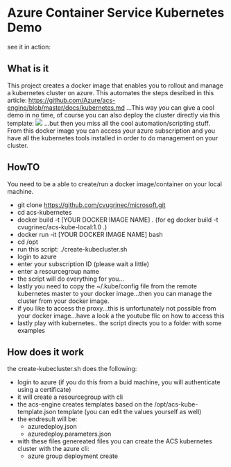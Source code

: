 # Azure Container Service Kubernetes Demo

see it in action: 

## What is it

This project creates a docker image that enables you to rollout and manage a kubernetes cluster on azure. This automates the steps desribed in this article: https://github.com/Azure/acs-engine/blob/master/docs/kubernetes.md ...This way you can give a cool demo in no time, of course you can also deploy the cluster directly via this template: <a href="https://portal.azure.com/#create/Microsoft.Template/uri/https%3A%2F%2Fraw.githubusercontent.com%2FAzure%2Fazure-quickstart-templates%2Fmaster%2F101-acs-kubernetes%2Fazuredeploy.json" target="_blank"><img src="http://azuredeploy.net/deploybutton.png"/></a>
...but then you miss all the cool automation/scripting stuff.
From this docker image you can access your azure subscription and you have all the kubernetes tools installed in order to do management on your cluster.

## HowTO

You need to be a able to create/run a docker image/container on your local machine.
* git clone https://github.com/cvugrinec/microsoft.git
* cd acs-kubernetes
* docker build -t [YOUR DOCKER IMAGE NAME] .   (for eg docker build -t cvugrinec/acs-kube-local:1.0 .)
* docker run -it [YOUR DOCKER IMAGE NAME] bash
* cd /opt
* run this script: ./create-kubecluster.sh
* login to azure
* enter your subscription ID (please wait a little)
* enter a resourcegroup name
* the script will do everything for you...
* lastly you need to copy the ~/.kube/config file from the remote kubernetes master to your docker image...then you can manage the cluster from your docker image.
* if you like to access the proxy...this is unfortunately not possible from your docker image...have a look a the youtube flic on how to access this
* lastly play with kubernetes.. the script directs you to a folder with some examples  

## How does it work

the create-kubecluster.sh does the following:
* login to azure (if you do this from a buid machine, you will authenticate using a certificate)
* it will create a resourcegroup with cli
* the acs-engine creates templates based on the  /opt/acs-kube-template.json template (you can edit the values yourself as well)
* the endresult will be:
  * azuredeploy.json
  * azuredeploy.parameters.json
* with these files genereated files you can create the ACS kubernetes cluster with the azure cli:
  * azure group deployment create 
